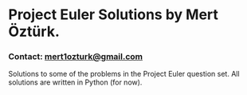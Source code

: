 # Project Euler Solutions by Mert Öztürk.
### Contact: mert1ozturk@gmail.com

Solutions to some of the problems in the Project Euler question set. All solutions are written in Python (for now).
